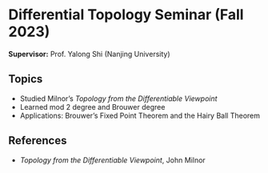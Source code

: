 # Differential Topology Seminar (Fall 2023)

**Supervisor:** Prof. Yalong Shi  (Nanjing University)

## Topics
- Studied Milnor’s *Topology from the Differentiable Viewpoint*  
- Learned mod 2 degree and Brouwer degree  
- Applications: Brouwer’s Fixed Point Theorem and the Hairy Ball Theorem  

## References
- *Topology from the Differentiable Viewpoint*, John Milnor  
